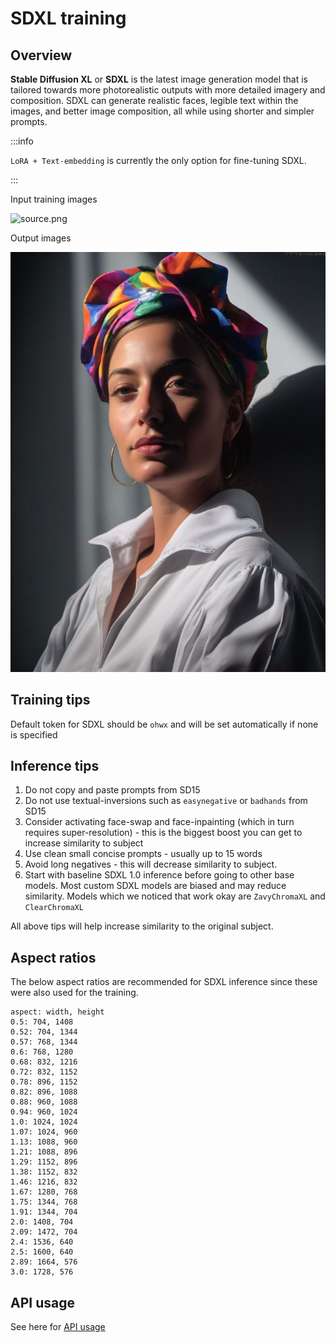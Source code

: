 ---
---

# SDXL training
## Overview

**Stable Diffusion XL** or **SDXL** is the latest image generation model that is tailored towards more photorealistic outputs with more detailed imagery and composition. SDXL can generate realistic faces, legible text within the images, and better image composition, all while using shorter and simpler prompts.


:::info

`LoRA + Text-embedding` is currently the only option for fine-tuning SDXL.

:::

<div style={{ display: "grid", 'grid-template-columns': '1fr 1fr', gap: '1.5rem' }}>
<div>
Input training images

![source.png](./img/ai-photoshoot-input.png)
</div>

<div>

Output images

![generated.png](./img/sdxl-output.jpeg)
</div>
</div>

## Training tips

Default token for SDXL should be `ohwx` and will be set automatically if none is specified

## Inference tips

1. Do not copy and paste prompts from SD15
1. Do not use textual-inversions such as `easynegative` or `badhands` from SD15
1. Consider activating face-swap and face-inpainting (which in turn requires super-resolution) - this is the biggest boost you can get to increase similarity to subject
1. Use clean small concise prompts - usually up to 15 words
1. Avoid long negatives - this will decrease similarity to subject.
1. Start with baseline SDXL 1.0 inference before going to other base models. Most custom SDXL models are biased and may reduce similarity. Models which we noticed that work okay are `ZavyChromaXL` and `ClearChromaXL`

All above tips will help increase similarity to the original subject.

## Aspect ratios
The below aspect ratios are recommended for SDXL inference since these were also used for the training.
```text
aspect: width, height
0.5: 704, 1408
0.52: 704, 1344
0.57: 768, 1344
0.6: 768, 1280
0.68: 832, 1216
0.72: 832, 1152
0.78: 896, 1152
0.82: 896, 1088
0.88: 960, 1088
0.94: 960, 1024
1.0: 1024, 1024
1.07: 1024, 960
1.13: 1088, 960
1.21: 1088, 896
1.29: 1152, 896
1.38: 1152, 832
1.46: 1216, 832
1.67: 1280, 768
1.75: 1344, 768
1.91: 1344, 704
2.0: 1408, 704
2.09: 1472, 704
2.4: 1536, 640
2.5: 1600, 640
2.89: 1664, 576
3.0: 1728, 576
```

## API usage
See here for [API usage](/docs/api/sdxl-api)
